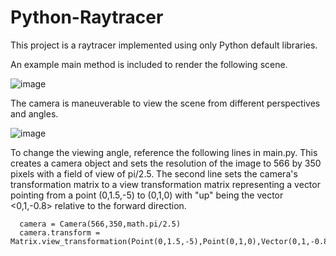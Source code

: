 # Python-Raytracer
This project is a raytracer implemented using only Python default libraries.


An example main method is included to render the following scene. 

![image](https://github.com/grahamasam/Python-Raytracer/assets/107145436/9417a08d-c806-46d9-b7d4-6382a476aed3)

The camera is maneuverable to view the scene from different perspectives and angles.

![image](https://github.com/grahamasam/Python-Raytracer/assets/107145436/9f284e0f-280f-4157-8798-f22d552aec25)

To change the viewing angle, reference the following lines in main.py. This creates a camera object and sets the resolution of the image to 566 by 350 pixels with a field of view of pi/2.5. The second line sets the camera's transformation matrix to a view transformation matrix representing a vector pointing from a point (0,1.5,-5) to (0,1,0) with "up" being the vector <0,1,-0.8> relative to the forward direction.
```
  camera = Camera(566,350,math.pi/2.5)
  camera.transform = Matrix.view_transformation(Point(0,1.5,-5),Point(0,1,0),Vector(0,1,-0.8))
```


